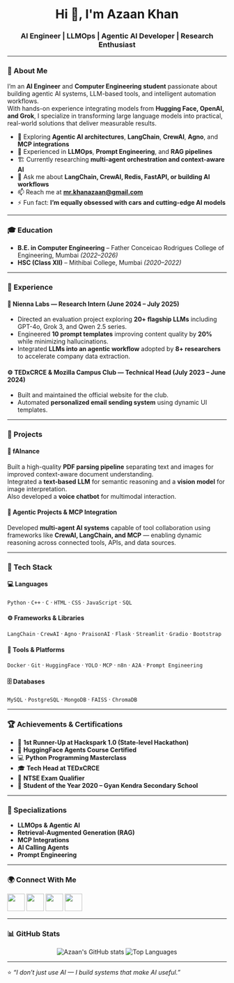 <h1 align="center">Hi 👋, I'm Azaan Khan</h1>
<h3 align="center">AI Engineer | LLMOps | Agentic AI Developer | Research Enthusiast</h3>

---

### 🧠 About Me
I’m an **AI Engineer** and **Computer Engineering student** passionate about building agentic AI systems, LLM-based tools, and intelligent automation workflows.  
With hands-on experience integrating models from **Hugging Face, OpenAI, and Grok**, I specialize in transforming large language models into practical, real-world solutions that deliver measurable results.  

- 🧩 Exploring **Agentic AI architectures**, **LangChain**, **CrewAI**, **Agno**, and **MCP integrations**
- 🔬 Experienced in **LLMOps**, **Prompt Engineering**, and **RAG pipelines**
- 🏗️ Currently researching **multi-agent orchestration and context-aware AI**
- 💬 Ask me about **LangChain, CrewAI, Redis, FastAPI, or building AI workflows**
- 📫 Reach me at **mr.khanazaan@gmail.com**
- ⚡ Fun fact: **I’m equally obsessed with cars and cutting-edge AI models**

---

### 🎓 Education
- **B.E. in Computer Engineering** – Father Conceicao Rodrigues College of Engineering, Mumbai *(2022–2026)*  
- **HSC (Class XII)** – Mithibai College, Mumbai *(2020–2022)*  

---

### 💼 Experience

#### 🧪 **Nienna Labs — Research Intern (June 2024 – July 2025)**
- Directed an evaluation project exploring **20+ flagship LLMs** including GPT-4o, Grok 3, and Qwen 2.5 series.  
- Engineered **10 prompt templates** improving content quality by **20%** while minimizing hallucinations.  
- Integrated **LLMs into an agentic workflow** adopted by **8+ researchers** to accelerate company data extraction.  

#### ⚙️ **TEDxCRCE & Mozilla Campus Club — Technical Head (July 2023 – June 2024)**
- Built and maintained the official website for the club.  
- Automated **personalized email sending system** using dynamic UI templates.  

---

### 🧩 Projects

#### 🧾 **fAInance**
Built a high-quality **PDF parsing pipeline** separating text and images for improved context-aware document understanding.  
Integrated a **text-based LLM** for semantic reasoning and a **vision model** for image interpretation.  
Also developed a **voice chatbot** for multimodal interaction.

#### 🤝 **Agentic Projects & MCP Integration**
Developed **multi-agent AI systems** capable of tool collaboration using frameworks like **CrewAI, LangChain, and MCP** — enabling dynamic reasoning across connected tools, APIs, and data sources.

---

### 🧰 Tech Stack

#### 💻 Languages
`Python` · `C++` · `C` · `HTML` · `CSS` · `JavaScript` · `SQL`

#### ⚙️ Frameworks & Libraries
`LangChain` · `CrewAI` · `Agno` · `PraisonAI` · `Flask` · `Streamlit` · `Gradio` · `Bootstrap`

#### 🧠 Tools & Platforms
`Docker` · `Git` · `HuggingFace` · `YOLO` · `MCP` · `n8n` · `A2A` · `Prompt Engineering`

#### 🗄️ Databases
`MySQL` · `PostgreSQL` · `MongoDB` · `FAISS` · `ChromaDB`

---

### 🏆 Achievements & Certifications
- 🥈 **1st Runner-Up at Hackspark 1.0 (State-level Hackathon)**  
- 🧠 **HuggingFace Agents Course Certified**  
- 💻 **Python Programming Masterclass**  
- 🎓 **Tech Head at TEDxCRCE**  
- 🧩 **NTSE Exam Qualifier**  
- 🏅 **Student of the Year 2020 – Gyan Kendra Secondary School**

---

### 🧠 Specializations
- **LLMOps & Agentic AI**
- **Retrieval-Augmented Generation (RAG)**
- **MCP Integrations**
- **AI Calling Agents**
- **Prompt Engineering**

---

### 🌍 Connect With Me
<p align="left">
<a href="https://twitter.com/khanazaan1441" target="blank"><img src="https://skillicons.dev/icons?i=twitter" width="40" /></a>
<a href="https://linkedin.com/in/azaan-khan-2a2324263" target="blank"><img src="https://skillicons.dev/icons?i=linkedin" width="40" /></a>
<a href="https://github.com/azaan-khan" target="blank"><img src="https://skillicons.dev/icons?i=github" width="40" /></a>
<a href="https://huggingface.co/azaan-khan" target="blank"><img src="https://huggingface.co/front/assets/huggingface_logo-noborder.svg" width="40" /></a>
</p>

---

### 📊 GitHub Stats
<p align="center">
  <img src="https://github-readme-stats.vercel.app/api?username=azaan-khan&show_icons=true&theme=radical" alt="Azaan's GitHub stats" />
  <img src="https://github-readme-stats.vercel.app/api/top-langs/?username=azaan-khan&layout=compact&theme=radical" alt="Top Languages" />
</p>

---

⭐️ *“I don’t just use AI — I build systems that make AI useful.”*
